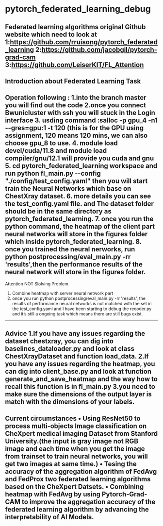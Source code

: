 # pytorch_federated_learning_debug
Federated learning algorithms
original Github website which need to look at
1:https://github.com/rruisong/pytorch_federated_learning
2:https://github.com/jacobgil/pytorch-grad-cam
3:https://github.com/LeiserKIT/FL_Attention
---------
Introduction about Federated Learning Task
---------
Operation following :
1.into the branch master you will find out the code 
2.once you connect Bwunicluster with ssh you will stuck in the Login interface
3. usding command :salloc -p gpu_4 -n1 --gres=gpu:1 -t 120  (this is for the GPU using assignment, 120 means 120 mins, we can also choose gpu_8 to use.
4. module load devel/cuda/11.8 and module load compiler/gnu/12.1 will provide you cuda and gnu
5. cd pytorch_federated_learning workspace and run python fl_main.py --config "./config/test_config.yaml" then you will start train the Neural Networks which base on ChestXray dataset.
6. more details you can see the test_config.yaml file. and The dataset folder should be in the same directory as pytorch_federated_learning.
7. once you run the python command, the heatmap of the client part neural networks will store in the figures folder which inside pytorch_federated_learning.
8. once you trained the neural nerworks, run python postprocessing/eval_main.py -rr 'results',then the performance results of the neural network will store in the figures folder.
---------
Attention
NOT Slolving Problem 
1. Combine heatmap with server neural network part
2. once you run python postprocessing/eval_main.py -rr 'results', the results of performance neural networks is not matched with the set in the test_config.yaml and I have been starting to debug the recoder.py and it’s still a ongoing task which means there are still bugs exist.
---------
Advice 
1.If you have any issues regarding the dataset chestxray, you can dig into baselines_dataloader.py and look at class ChestXrayDataset and function load_data.
2.If you have any issues regarding the heatmap, you can dig into client_base.py and look at function generate_and_save_heatmap and the way how to recall this function is in fl_main.py
3.you need to make sure the dimensions of the output layer is match with the dimensions of your labels.
---------

Current circumstances 
• Using ResNet50 to process multi-objects Image classification on CheXpert medical imaging Dataset from Stanford
University.(the input is gray image not RGB image and each time when you get the image from trainset to train neural networks, you will get two images at same time.)
• Tesing the accuracy of the aggregation algorithm of FedAvg and FedProx two federated learning algorithms based on the
CheXpert Datsets.
• Combining heatmap with FedAvg by using Pytorch-Grad-CAM to improve the aggregation accuracy of the federated
learning algorithm by advancing the interpretability of AI Models.
-----------
